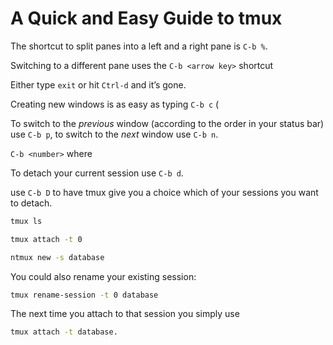 # A Quick and Easy Guide to tmux

The shortcut to split panes into a left and a right pane is `C-b %`.



Switching to a different pane uses the `C-b <arrow key>` shortcut



Either type `exit` or hit `Ctrl-d` and it’s gone.



Creating new windows is as easy as typing `C-b c` (



To switch to the *previous* window (according to the order in your status bar) use `C-b p`, to switch to the *next* window use `C-b n`.



`C-b <number>` where <number>



To detach your current session use `C-b d`.



use `C-b D` to have tmux give you a choice which of your sessions you want to detach.



```bash
tmux ls
```

```bash
tmux attach -t 0
```

```bash
ntmux new -s database
```

You could also rename your existing session:

```bash
tmux rename-session -t 0 database
```

The next time you attach to that session you simply use 

```bash
tmux attach -t database.
```

